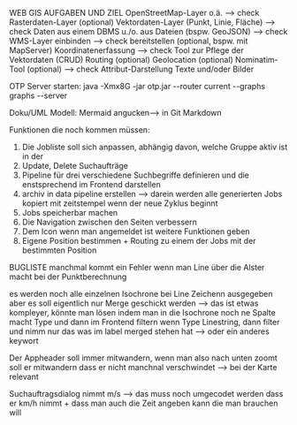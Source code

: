WEB GIS AUFGABEN UND ZIEL
OpenStreetMap-Layer o.ä. --> check
Rasterdaten-Layer (optional)
Vektordaten-Layer (Punkt, Linie, Fläche) --> check
Daten aus einem DBMS u./o. aus Dateien (bspw. GeoJSON) --> check
WMS-Layer
einbinden --> check
bereitstellen (optional, bspw. mit MapServer)
Koordinatenerfassung --> check
Tool zur Pflege der Vektordaten (CRUD)
Routing (optional)
Geolocation (optional)
Nominatim-Tool (optional) --> check
Attribut-Darstellung
Texte und/oder Bilder

OTP Server starten:
java -Xmx8G -jar otp.jar --router current --graphs graphs --server

Doku/UML Modell:
Mermaid angucken--> in Git Markdown

Funktionen die noch kommen müssen:

1. Die Jobliste soll sich anpassen, abhängig davon, welche Gruppe aktiv ist in der
2. Update, Delete Suchaufträge
3. Pipeline für drei verschiedene Suchbegriffe definieren und die enstsprechend im Frontend darstellen
4. archiv in data pipeline erstellen --> darein werden alle generierten Jobs kopiert mit zeitstempel wenn der neue Zyklus beginnt
5. Jobs speicherbar machen
6. Die Navigation zwischen den Seiten verbessern
7. Dem Icon wenn man angemeldet ist weitere Funktionen geben
8. Eigene Position bestimmen + Routing zu einem der Jobs mit der bestimmten Position

BUGLISTE
manchmal kommt ein Fehler wenn man Line über die Alster macht bei der Punktberechnung

es werden noch alle einzelnen Isochrone bei Line Zeichenn ausgegeben aber es soll eigentlich nur Merge geschickt werden --> das ist etwas kompleyer, könnte man lösen indem man in die Isochrone noch ne Spalte macht Type und dann im Frontend filtern wenn Type Linestring, dann filter und nimm nur das was im label merged stehen hat --> oder ein anderes keywort

Der Appheader soll immer mitwandern, wenn man also nach unten zoomt soll er mitwandern dass er nicht manchnal verschwindet --> bei der Karte relevant

Suchauftragsdialog nimmt m/s --> das muss noch umgecodet werden dass er km/h nimmt + dass man auch die Zeit angeben kann die man brauchen will
